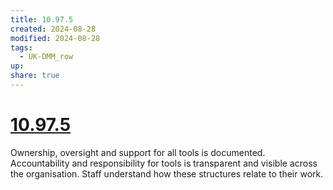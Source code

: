```yaml
---
title: 10.97.5
created: 2024-08-28
modified: 2024-08-28
tags:
  - UK-DMM_row
up: 
share: true
---
```

# [10.97.5](10.97.5.md)

Ownership, oversight and support for all tools is documented. Accountability and responsibility for tools is transparent and visible across the organisation. Staff understand how these structures relate to their work.
